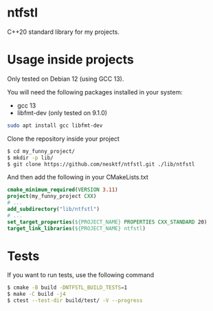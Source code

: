 # ntfstl
C++20 standard library for my projects.

# Usage inside projects
Only tested on Debian 12 (using GCC 13).

You will need the following packages installed in your system:
- gcc 13 
- libfmt-dev (only tested on 9.1.0)

```sh
sudo apt install gcc libfmt-dev
```

Clone the repository inside your project
```sh
$ cd my_funny_project/
$ mkdir -p lib/
$ git clone https://github.com/nesktf/ntfstl.git ./lib/ntfstl
```

And then add the following in your CMakeLists.txt
```cmake
cmake_minimum_required(VERSION 3.11)
project(my_funny_project CXX)
# ...
add_subdirectory("lib/ntfstl")
# ...
set_target_properties(${PROJECT_NAME} PROPERTIES CXX_STANDARD 20)
target_link_libraries(${PROJECT_NAME} ntfstl)

```

# Tests
If you want to run tests, use the following command
```sh
$ cmake -B build -DNTFSTL_BUILD_TESTS=1
$ make -C build -j4
$ ctest --test-dir build/test/ -V --progress
```
